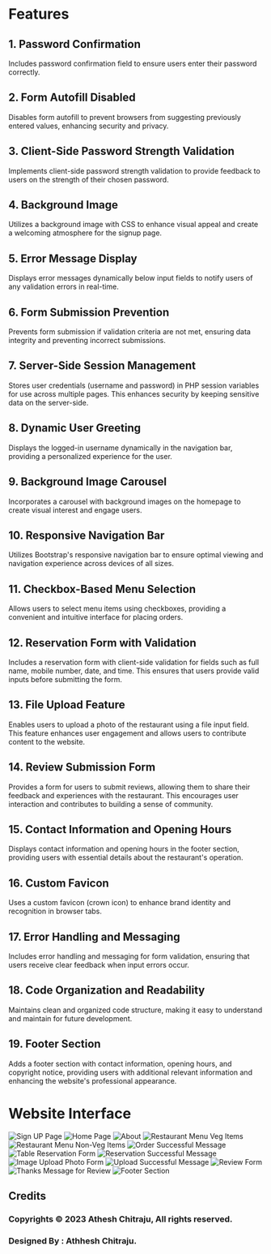 # Features

## 1. Password Confirmation
Includes password confirmation field to ensure users enter their password correctly.

## 2. Form Autofill Disabled
Disables form autofill to prevent browsers from suggesting previously entered values, enhancing security and privacy.

## 3. Client-Side Password Strength Validation
Implements client-side password strength validation to provide feedback to users on the strength of their chosen password.

## 4. Background Image
Utilizes a background image with CSS to enhance visual appeal and create a welcoming atmosphere for the signup page.

## 5. Error Message Display
Displays error messages dynamically below input fields to notify users of any validation errors in real-time.

## 6. Form Submission Prevention
Prevents form submission if validation criteria are not met, ensuring data integrity and preventing incorrect submissions.

## 7. Server-Side Session Management
Stores user credentials (username and password) in PHP session variables for use across multiple pages. This enhances security by keeping sensitive data on the server-side.

## 8. Dynamic User Greeting
Displays the logged-in username dynamically in the navigation bar, providing a personalized experience for the user.

## 9. Background Image Carousel
Incorporates a carousel with background images on the homepage to create visual interest and engage users.

## 10. Responsive Navigation Bar
Utilizes Bootstrap's responsive navigation bar to ensure optimal viewing and navigation experience across devices of all sizes.

## 11. Checkbox-Based Menu Selection
Allows users to select menu items using checkboxes, providing a convenient and intuitive interface for placing orders.

## 12. Reservation Form with Validation
Includes a reservation form with client-side validation for fields such as full name, mobile number, date, and time. This ensures that users provide valid inputs before submitting the form.

## 13. File Upload Feature
Enables users to upload a photo of the restaurant using a file input field. This feature enhances user engagement and allows users to contribute content to the website.

## 14. Review Submission Form
Provides a form for users to submit reviews, allowing them to share their feedback and experiences with the restaurant. This encourages user interaction and contributes to building a sense of community.

## 15. Contact Information and Opening Hours
Displays contact information and opening hours in the footer section, providing users with essential details about the restaurant's operation.

## 16. Custom Favicon
Uses a custom favicon (crown icon) to enhance brand identity and recognition in browser tabs.

## 17. Error Handling and Messaging
Includes error handling and messaging for form validation, ensuring that users receive clear feedback when input errors occur.

## 18. Code Organization and Readability
Maintains clean and organized code structure, making it easy to understand and maintain for future development.

## 19. Footer Section
Adds a footer section with contact information, opening hours, and copyright notice, providing users with additional relevant information and enhancing the website's professional appearance.

# Website Interface
![Sign UP Page](README_IMAGES/1.png "Sign Up Page")
![Home Page](README_IMAGES/2.png "Home Page")
![About](README_IMAGES/3.png "About")
![Restaurant Menu Veg Items](README_IMAGES/4.png "Restaurant Menu Veg Items")
![Restaurant Menu Non-Veg Items](README_IMAGES/5.png "Restaurant Menu Non-Veg Items")
![Order Successful Message ](README_IMAGES/6.png "Order Successful Message ")
![Table Reservation Form](README_IMAGES/7.png "Table Reservation Form")
![Reservation Successful Message](README_IMAGES/8.png "Reservation Successful Message")
![Image Upload Photo Form](README_IMAGES/9.png "Image Upload Photo Form")
![Upload Successful Message ](README_IMAGES/10.png "Upload Successful Message ")
![Review Form](README_IMAGES/11.png "Review Form")
![Thanks Message for Review ](README_IMAGES/12.png "Thanks Message for Review ")
![Footer Section](README_IMAGES/13.png "Footer Section")
## Credits
### Copyrights © 2023 Athesh Chitraju, All rights reserved.
### Designed By : Athhesh Chitraju.
